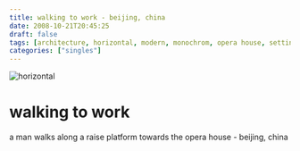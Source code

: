 ```yaml
---
title: walking to work - beijing, china
date: 2008-10-21T20:45:25
draft: false
tags: [architecture, horizontal, modern, monochrom, opera house, setting sun, the egg,beijing,china]
categories: ["singles"]
---
```

![horizontal](/p/sbr-20081021-5722110801.jpg)
<!--more-->
# walking to work
a man walks along a raise platform towards the opera house - beijing, china
